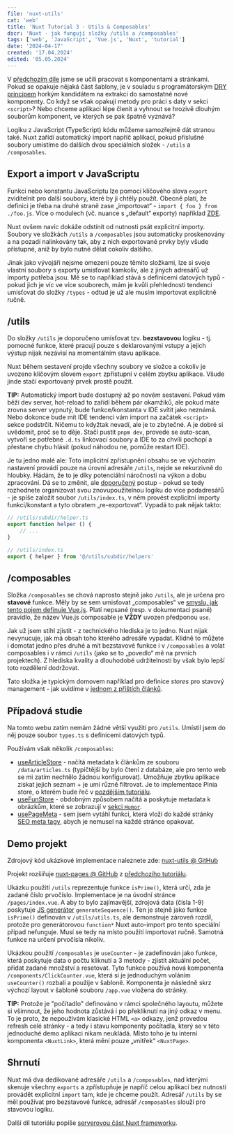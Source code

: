 ```yaml
---
file: 'nuxt-utils'
cat: 'web'
title: 'Nuxt Tutorial 3 - Utils & Composables'
dscr: 'Nuxt - jak fungují složky /utils a /composables'
tags: ['web', 'JavaScript', 'Vue.js', 'Nuxt', 'tutorial']
date: '2024-04-17'
created: '17.04.2024'
edited: '05.05.2024'
---
```


V [předchozím díle](/article/nuxt-pages) jsme se učili pracovat s komponentami a stránkami. Pokud se opakuje nějaká část šablony, je v souladu s programátorským [DRY principem](https://zdrojak.cz/clanky/navrhove-principy-dry/) horkým kandidátem na extrakci do samostatné nové komponenty. Co když se však opakují metody pro práci s daty v sekci `<script>`? Nebo chceme aplikaci lépe členit a vyhnout se hrozivě dlouhým souborům komponent, ve kterých se pak špatně vyznává?

Logiku z JavaScript (TypeScript) kódu můžeme samozřejmě dát stranou také. Nuxt zařídí automatický import napříč aplikací, pokud příslušné soubory umístíme do dalších dvou speciálních složek - `/utils` a `/composables`.

## Export a import v JavaScriptu

Funkci nebo konstantu JavaScriptu lze pomocí klíčového slova `export` zviditelnit pro další soubory, které by ji chtěly použít. Obecně platí, že definici je třeba na druhé straně zase „importovat“ - `import { foo } from ./foo.js`. Více o modulech (vč. nuance s „default“ exporty) například [ZDE](https://www.w3schools.com/js/js_modules.asp).

Nuxt ovšem navíc dokáže odstínit od nutnosti psát explicitní importy. Soubory ve složkách `/utils` a `/composables` jsou automaticky proskenovány a na pozadí nalinkovány tak, aby z nich exportované prvky byly všude přístupné, aniž by bylo nutné dělat cokoliv dalšího.

Jinak jako vývojáři nejsme omezeni pouze těmito složkami, lze si svoje vlastní soubory s exporty umisťovat kamkoliv, ale z jiných adresářů už importy potřeba jsou. Mě se to například stává s definicemi datových typů - pokud jich je víc ve více souborech, mám je kvůli přehlednosti tendenci umisťovat do složky `/types` - odtud je už ale musím importovat explicitně ručně.

## /utils

Do složky `/utils` je doporučeno umisťovat tzv. **bezstavovou** logiku - tj. pomocné funkce, které pracují pouze s deklarovanými vstupy a jejich výstup nijak nezávisí na momentálním stavu aplikace.

Nuxt během sestavení projde všechny soubory ve složce a cokoliv je uvozeno klíčovým slovem `export` zpřístupní v celém zbytku aplikace. Všude jinde stačí exportovaný prvek prostě použít.

**TIP:** Automatický import bude dostupný až po novém sestavení. Pokud vám běží dev server, hot-reload to zařídí během pár okamžiků, ale pokud máte zrovna server vypnutý, bude funkce/konstanta v IDE svítit jako neznámá. Nebo dokonce bude mít IDE tendenci vám import na začátek `<script>` sekce podstrčit. Ničemu to kdyžtak nevadí, ale je to zbytečné. A je dobré si uvědomit, proč se to děje. Stačí pustit `pnpm dev`, provede se auto-scan, vytvoří se potřebné `.d.ts` linkovací soubory a IDE to za chvíli pochopí a přestane chybu hlásit (pokud náhodou ne, pomůže restart IDE).

Je tu jedno malé ale: Toto implicitní zpřístupnění obsahu se ve výchozím nastavení provádí pouze na úrovni adresáře `/utils`, nejde se rekurzivně do hloubky. Hádám, že to je díky potenciální náročnosti na výkon a dobu zpracování. Dá se to změnit, ale [doporučený](https://nuxt.com/docs/guide/directory-structure/composables#how-files-are-scanned) postup - pokud se tedy rozhodnete organizovat svou znovupoužitelnou logiku do více podadresářů - je spíše založit soubor `/utils/index.ts`, v něm provést explicitní importy funkcí/konstant a tyto obratem „re-exportovat“. Vypadá to pak nějak takto:

```js
// /utils/subdir/helper.ts
export function helper () {
    // ...
}

// /utils/index.ts
export { helper } from '@/utils/subdir/helpers'
```

## /composables

Složka `/composables` se chová naprosto stejně jako `/utils`, ale je určena pro **stavové** funkce. Měly by se sem umisťovat „composables“ ve [smyslu, jak tento pojem definuje Vue.js](https://vuejs.org/guide/reusability/composables.html#what-is-a-composable). Platí nepsané (resp. v dokumentaci psané) pravidlo, že název Vue.js composable je **VŽDY** uvozen předponou `use`.

Jak už jsem stihl zjistit - z technického hlediska je to jedno. Nuxt nijak nevynucuje, jak má obsah toho kterého adresáře vypadat. Klidně to můžete i domotat jedno přes druhé a mít bezstavové funkce i v `/composables` a volat composables i v rámci `/utils` (jako se to „povedlo“ mě na prvních projektech). Z hlediska kvality a dlouhodobé udržitelnosti by však bylo lepší toto rozdělení dodržovat.

Tato složka je typickým domovem například pro definice _stores_ pro stavový management - jak uvidíme v [jednom z příštích článků](/article/nuxt-pinia).

## Případová studie

Na tomto webu zatím nemám žádné větší využití pro `/utils`. Umístil jsem do něj pouze soubor `types.ts` s definicemi datových typů.

Používám však několik `/composables`:
- [useArticleStore](https://github.com/AloisSeckar/master-coda/blob/master/composables/useArticleStore.ts) - načítá metadata k článkům ze souboru `/data/articles.ts` (typičtější by bylo čtení z databáze, ale pro tento web se mi zatím nechtělo žádnou konfigurovat). Umožňuje zbytku aplikace získat jejich seznam + je umí různě filtrovat. Je to implementace Pinia store, o kterém bude řeč v [pozdějším tutoriálu](/article/nuxt-pinia).
- [useFunStore](https://github.com/AloisSeckar/master-coda/blob/master/composables/useFunStore.ts) - obdobným způsobem načítá a poskytuje metadata k obrázkům, které se zobrazují v [sekci `Humor`](/fun).
- [usePageMeta](https://github.com/AloisSeckar/master-coda/blob/master/composables/usePageMeta.ts) - sem jsem vytáhl funkci, která vloží do každé stránky [SEO meta tagy](https://www.w3schools.com/tags/tag_meta.asp), abych je nemusel na každé stránce opakovat.

## Demo projekt

Zdrojový kód ukázkové implementace naleznete zde:
[nuxt-utils @ GitHub](https://github.com/AloisSeckar/demos-nuxt/tree/main/nuxt-utils)

Projekt rozšiřuje [nuxt-pages @ GitHub](https://github.com/AloisSeckar/demos-nuxt/tree/main/nuxt-pages) z [předchozího tutoriálu](/article/nuxt-pages).

Ukázku použití `/utils` reprezentuje funkce `isPrime()`, která určí, zda je zadané číslo prvočíslo. Implementace je na úvodní stránce `/pages/index.vue`. A aby to bylo zajímavější, zdrojová data (čísla 1-9) poskytuje [JS generátor](https://developer.mozilla.org/en-US/docs/Web/JavaScript/Reference/Global_Objects/Generator) `generateSequence()`. Ten je stejně jako funkce `isPrime()` definován v `/utils/utils.ts`, ale demonstruje zároveň rozdíl, protože pro generátorovou `function*` Nuxt auto-import pro tento speciální případ nefunguje. Musí se tedy na místo použití importovat ručně. Samotná funkce na určení prvočísla nikoliv.

Ukázkou použití `/composables` je `useCounter` - je zadefinován jako funkce, která poskytuje data o počtu kliknutí a 3 metody - zjistit aktuální počet, přidat zadané množství a resetovat. Tyto funkce používá nová komponenta `/components/ClickCounter.vue`, která si je jednoduchým voláním `useCounter()` rozbalí a použije v šabloně. Komponenta je následně skrz výchozí layout v šabloně souboru `/app.vue` vložena do stránky. 

**TIP:** Protože je "počítadlo" definováno v rámci společného layoutu, můžete si všimnout, že jeho hodnota zůstává i po překliknutí na jiný odkaz v menu. To je proto, že nepoužívám klasické HTML `<a>` odkazy, jenž provedou refresh celé stránky - a tedy i stavu komponenty počítadla, který se v této jednoduché demo aplikaci nikam neukládá. Místo toho je tu interní komponenta `<NuxtLink>`, která mění pouze „vnitřek“ `<NuxtPage>`.

## Shrnutí

Nuxt má dva dedikované adresáře `/utils` a `/composables`, nad kterými skenuje všechny `exports` a zpřístupňuje je napříč celou aplikací bez nutnosti provádět explicitní `import` tam, kde je chceme použít. Adresář `/utils` by se měl používat pro bezstavové funkce, adresář `/composables` slouží pro stavovou logiku.

Další díl tutoriálu popíše [serverovou část Nuxt frameworku](/article/nuxt-api).
